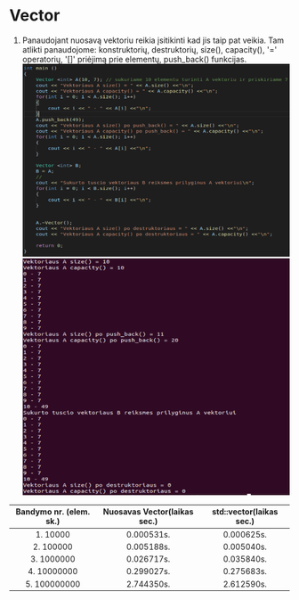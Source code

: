 # Vector

1. Panaudojant nuosavą vektoriu reikia įsitikinti kad jis taip pat veikia. Tam atlikti panaudojome: konstruktorių, destruktorių, size(), capacity(), '=' operatorių, '[]' priėjimą prie elementų, push_back() funkcijas.</br>
![My_vector](my_vector_code.png)
![My_vector](my_vector_different_functions.png)

| Bandymo nr. (elem. sk.)| Nuosavas Vector(laikas sec.)| std::vector(laikas sec.)|
|:----------------------:|:--------------:|:----------:|
| 1. 10000               |0.000531s.      |0.000625s.  |
| 2. 100000              |0.005188s.      |0.005040s.  |
| 3. 1000000             |0.026717s.      |0.035840s.  |
| 4. 10000000            |0.299027s.      |0.275683s.  |
| 5. 100000000           |2.744350s.      |2.612590s.  |
